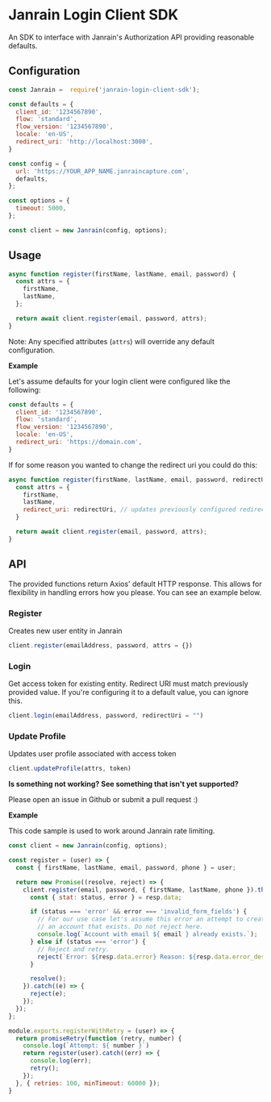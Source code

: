 # Janrain Login Client SDK

An SDK to interface with Janrain's Authorization API providing reasonable defaults.

## Configuration
```javascript
const Janrain =  require('janrain-login-client-sdk');

const defaults = {
  client_id: '1234567890',
  flow: 'standard',
  flow_version: '1234567890',
  locale: 'en-US',
  redirect_uri: 'http://localhost:3000',
}

const config = {
  url: 'https://YOUR_APP_NAME.janraincapture.com',
  defaults,
};

const options = {
  timeout: 5000,
};

const client = new Janrain(config, options);
```

## Usage
```javascript
async function register(firstName, lastName, email, password) {
  const attrs = {
    firstName,
    lastName,
  };

  return await client.register(email, password, attrs);
}
```

Note: Any specified attributes (`attrs`) will override any default configuration.

**Example**

Let's assume defaults for your login client were configured like the following:
```javascript
const defaults = {
  client_id: '1234567890',
  flow: 'standard',
  flow_version: '1234567890',
  locale: 'en-US',
  redirect_uri: 'https://domain.com',
}
```

If for some reason you wanted to change the redirect uri you could do this:

```javascript
async function register(firstName, lastName, email, password, redirectUri) {
  const attrs = {
    firstName,
    lastName,
    redirect_uri: redirectUri, // updates previously configured redirect uri
  }

  return await client.register(email, password, attrs);
}
```

## API

The provided functions return Axios' default HTTP response. This allows for flexibility in handling errors
how you please. You can see an example below.

### Register

Creates new user entity in Janrain
```javascript
client.register(emailAddress, password, attrs = {})
```

### Login

Get access token for existing entity. Redirect URI must match previously provided value. If you're configuring it to a default value, you can ignore this.
```javascript
client.login(emailAddress, password, redirectUri = "")
```

### Update Profile

Updates user profile associated with access token
```javascript
client.updateProfile(attrs, token)
```

**Is something not working? See something that isn't yet supported?**

Please open an issue in Github or submit a pull request :)

**Example**

This code sample is used to work around Janrain rate limiting.
```javascript
const client = new Janrain(config, options);

const register = (user) => {
  const { firstName, lastName, email, password, phone } = user;

  return new Promise((resolve, reject) => {
    client.register(email, password, { firstName, lastName, phone }).then((resp) => {
      const { stat: status, error } = resp.data;

      if (status === 'error' && error === 'invalid_form_fields') {
        // For our use case let's assume this error an attempt to create
        // an account that exists. Do not reject here.
        console.log(`Account with email ${ email } already exists.`);
      } else if (status === 'error') {
        // Reject and retry.
        reject(`Error: ${resp.data.error} Reason: ${resp.data.error_description}`);
      }

      resolve();
    }).catch((e) => {
      reject(e);
    });
  });
};

module.exports.registerWithRetry = (user) => {
  return promiseRetry(function (retry, number) {
    console.log(`Attempt: ${ number }`)
    return register(user).catch((err) => {
      console.log(err);
      retry();
    });
  }, { retries: 100, minTimeout: 60000 });
}
```
